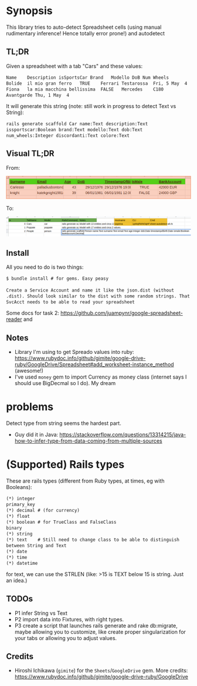 # Synopsis

This library tries to auto-detect Spreadsheet cells (using manual rudimentary inference! Hence totally error prone!) and autodetect 


## TL;DR

Given a spreadsheet with a tab "Cars" and these values:

    Name	Description	isSportsCar	Brand	Modello	DoB	Num Wheels
    Bolide	il mio gran ferro	TRUE	Ferrari	Testarossa	Fri, 5 May 	4
    Fiona	la mia macchina bellissima	FALSE	Mercedes	C180 Avantgarde	Thu, 1 May 	4

It will generate this string (note: still work in progress to detect Text vs String):

    rails generate scaffold Car name:Text description:Text issportscar:Boolean brand:Text modello:Text dob:Text num_wheels:Integer discordanti:Text colore:Text

## Visual TL;DR

From:

![Input Data](https://raw.githubusercontent.com/palladius/ruby-sheets-autodetect/master/images/Source%20Data%20(one%20tab).png)

To:

![Ouput Data](https://raw.githubusercontent.com/palladius/ruby-sheets-autodetect/master/images/Output%20data%20(one%20line%20per%20tab).png)

## Install

All you need to do is two things:

    $ bundle install # for gems. Easy peasy

    Create a Service Account and name it like the json.dist (without .dist). Should look similar to the dist with some random strings. That SvcAcct needs to be able to read your spreadsheet

Some docs for task 2: https://github.com/juampynr/google-spreadsheet-reader and 

## Notes

* Library I'm using to get Spreado values into ruby: https://www.rubydoc.info/github/gimite/google-drive-ruby/GoogleDrive/Spreadsheet#add_worksheet-instance_method (awesome!)
* I've used `money` gem to import Currency as money class (internet says I should use BigDecmal so I do). My dream

# problems

Detect type from string seems the hardest part.

* Guy did it in Java: https://stackoverflow.com/questions/13314215/java-how-to-infer-type-from-data-coming-from-multiple-sources

# (Supported) Rails types

These are rails types (different from Ruby types, at times, eg with Booleans):

    (*) integer
    primary_key
    (*) decimal # (for currency)
    (*) float
    (*) boolean # for TrueClass and FalseClass
    binary
    (*) string
    (*) text    # Still need to change class to be able to distinguish between String and Text
    (*) date
    (*) time
    (*) datetime

for text, we can use the STRLEN (like: >15 is TEXT below 15 is string. Just an idea.)

## TODOs

* P1 infer String vs Text
* P2 import data into Fixtures, with right types.
* P3 create a script that launches rails generate and rake db:migrate, maybe allowing you to customize, like create proper singularization for your tabs or allowing you to adjust values.

## Credits

*  Hiroshi Ichikawa (`gimite`) for the `Sheets`/`GoogleDrive` gem. More credits: https://www.rubydoc.info/github/gimite/google-drive-ruby/GoogleDrive